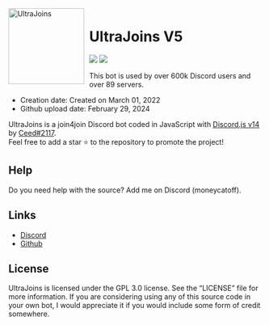 <img width="150" height="150" align="left" style="float: left; margin: 0 10px 0 0;" alt="UltraJoins" src="https://media.discordapp.net/attachments/1168161589933903883/1212815019193143306/IMG_0564.png?ex=65f33501&is=65e0c001&hm=d2c420e20534374a502abf9cb524f2f54f59d3fecadaceece34a931040640dfb&">  

# UltraJoins V5

[![](https://img.shields.io/discord/1044305778288381985.svg?logo=discord&colorB=7289DA)](https://discord.gg/ultrajoins)
[![](https://img.shields.io/badge/discord.js-v12.0.0--dev-blue.svg?logo=npm)](https://github.com/discordjs)

This bot is used by over 600k Discord users and over 89 servers.

* Creation date: Created on March 01, 2022
* Github upload date: February 29, 2024

UltraJoins is a join4join Discord bot coded in JavaScript with [Discord.js v14](https://discord.js.org) by [Ceed#2117](https://github.com/ceedledev).  
Feel free to add a star ⭐ to the repository to promote the project!

## Help

Do you need help with the source? Add me on Discord (moneycatoff).

## Links

*   [Discord](https://discord.gg/ultrajoins)
*   [Github](https://github.com/UltraJoins/UltraJoins)

## License

UltraJoins is licensed under the GPL 3.0 license. See the “LICENSE” file for more information. If you are considering using any of this source code in your own bot, I would appreciate it if you would include some form of credit somewhere.
